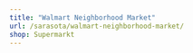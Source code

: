 ```yaml
---
title: "Walmart Neighborhood Market"
url: /sarasota/walmart-neighborhood-market/
shop: Supermarkt
---
```

